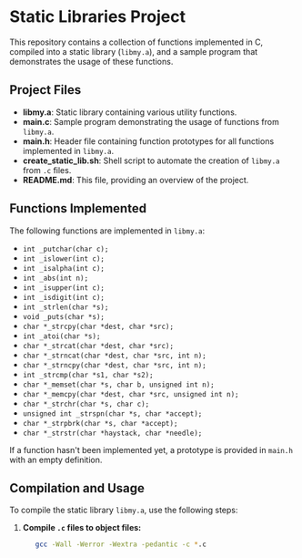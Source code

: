# Static Libraries Project

This repository contains a collection of functions implemented in C, compiled into a static library (`libmy.a`), and a sample program that demonstrates the usage of these functions.

## Project Files

- **libmy.a**: Static library containing various utility functions.
- **main.c**: Sample program demonstrating the usage of functions from `libmy.a`.
- **main.h**: Header file containing function prototypes for all functions implemented in `libmy.a`.
- **create_static_lib.sh**: Shell script to automate the creation of `libmy.a` from `.c` files.
- **README.md**: This file, providing an overview of the project.

## Functions Implemented

The following functions are implemented in `libmy.a`:

- `int _putchar(char c);`
- `int _islower(int c);`
- `int _isalpha(int c);`
- `int _abs(int n);`
- `int _isupper(int c);`
- `int _isdigit(int c);`
- `int _strlen(char *s);`
- `void _puts(char *s);`
- `char *_strcpy(char *dest, char *src);`
- `int _atoi(char *s);`
- `char *_strcat(char *dest, char *src);`
- `char *_strncat(char *dest, char *src, int n);`
- `char *_strncpy(char *dest, char *src, int n);`
- `int _strcmp(char *s1, char *s2);`
- `char *_memset(char *s, char b, unsigned int n);`
- `char *_memcpy(char *dest, char *src, unsigned int n);`
- `char *_strchr(char *s, char c);`
- `unsigned int _strspn(char *s, char *accept);`
- `char *_strpbrk(char *s, char *accept);`
- `char *_strstr(char *haystack, char *needle);`

If a function hasn't been implemented yet, a prototype is provided in `main.h` with an empty definition.

## Compilation and Usage

To compile the static library `libmy.a`, use the following steps:

1. **Compile `.c` files to object files:**
   ```bash
      gcc -Wall -Werror -Wextra -pedantic -c *.c
      